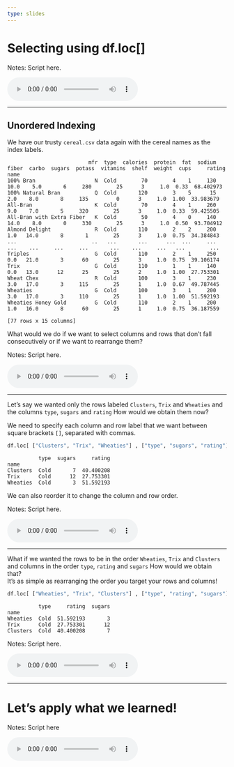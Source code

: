 ```yaml
---
type: slides
---
```


# Selecting using df.loc\[\]

Notes: Script here.

<html>

<audio controls >

<source src="placeholder_audio.mp3" />

</audio>

</html>

---

## Unordered Indexing

We have our trusty `cereal.csv` data again with the cereal names as the
index
    labels.

```out
                          mfr  type  calories  protein  fat  sodium  fiber  carbo  sugars  potass  vitamins  shelf  weight  cups     rating
name                                                                                                                                       
100% Bran                   N  Cold        70        4    1     130   10.0    5.0       6     280        25      3     1.0  0.33  68.402973
100% Natural Bran           Q  Cold       120        3    5      15    2.0    8.0       8     135         0      3     1.0  1.00  33.983679
All-Bran                    K  Cold        70        4    1     260    9.0    7.0       5     320        25      3     1.0  0.33  59.425505
All-Bran with Extra Fiber   K  Cold        50        4    0     140   14.0    8.0       0     330        25      3     1.0  0.50  93.704912
Almond Delight              R  Cold       110        2    2     200    1.0   14.0       8       1        25      3     1.0  0.75  34.384843
...                        ..   ...       ...      ...  ...     ...    ...    ...     ...     ...       ...    ...     ...   ...        ...
Triples                     G  Cold       110        2    1     250    0.0   21.0       3      60        25      3     1.0  0.75  39.106174
Trix                        G  Cold       110        1    1     140    0.0   13.0      12      25        25      2     1.0  1.00  27.753301
Wheat Chex                  R  Cold       100        3    1     230    3.0   17.0       3     115        25      1     1.0  0.67  49.787445
Wheaties                    G  Cold       100        3    1     200    3.0   17.0       3     110        25      1     1.0  1.00  51.592193
Wheaties Honey Gold         G  Cold       110        2    1     200    1.0   16.0       8      60        25      1     1.0  0.75  36.187559

[77 rows x 15 columns]
```

What would we do if we want to select columns and rows that don’t fall
consecutively or if we want to rearrange them?

Notes: Script here.

<html>

<audio controls >

<source src="placeholder_audio.mp3" />

</audio>

</html>

---

Let’s say we wanted only the rows labeled `Clusters`, `Trix` and
`Wheaties` and the columns `type`, `sugars` and `rating` How would we
obtain them now?

We need to specify each column and row label that we want between square
brackets `[]`, separated with
commas.

``` python
df.loc[ ["Clusters", "Trix", "Wheaties"] , ["type", "sugars", "rating"] ]
```

```out
          type  sugars     rating
name                             
Clusters  Cold       7  40.400208
Trix      Cold      12  27.753301
Wheaties  Cold       3  51.592193
```

We can also reorder it to change the column and row order.

Notes: Script here.

<html>

<audio controls >

<source src="placeholder_audio.mp3" />

</audio>

</html>

---

What if we wanted the rows to be in the order `Wheaties`, `Trix` and
`Clusters` and columns in the order `type`, `rating` and `sugars` How
would we obtain that?  
It’s as simple as rearranging the order you target your rows and
columns\!

``` python
df.loc[ ["Wheaties", "Trix", "Clusters"] , ["type", "rating", "sugars"] ]
```

```out
          type     rating  sugars
name                             
Wheaties  Cold  51.592193       3
Trix      Cold  27.753301      12
Clusters  Cold  40.400208       7
```

Notes: Script here.

<html>

<audio controls >

<source src="placeholder_audio.mp3" />

</audio>

</html>

---

# Let’s apply what we learned\!

Notes: Script here

<html>

<audio controls >

<source src="placeholder_audio.mp3" />

</audio>

</html>
